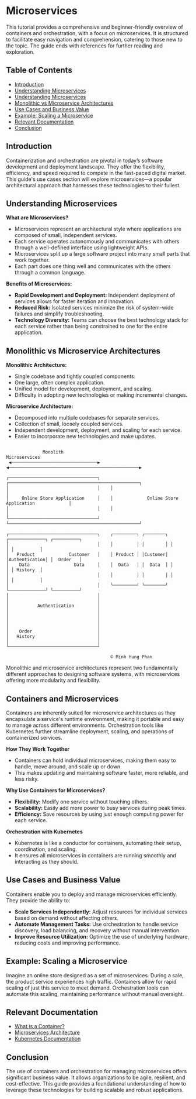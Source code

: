 # Microservices

This tutorial provides a comprehensive and beginner-friendly overview of containers and orchestration, with a focus on microservices. It is structured to facilitate easy navigation and comprehension, catering to those new to the topic. The guide ends with references for further reading and exploration.

## Table of Contents

- [Introduction](#introduction)
- [Understanding Microservices](#understanding-microservices)
- [Understanding Microservices](#understanding-microservices)
- [Monolithic vs Microservice Architectures](#monolithic-vs-microservice-architectures)
- [Use Cases and Business Value](#use-cases-and-business-value)
- [Example: Scaling a Microservice](#example-scaling-a-microservice)
- [Relevant Documentation](#relevant-documentation)
- [Conclusion](#conclusion)

## Introduction

Containerization and orchestration are pivotal in today’s software development and deployment landscape. They offer the flexibility, efficiency, and speed required to compete in the fast-paced digital market. This guide's use cases section will explore microservices—a popular architectural approach that harnesses these technologies to their fullest.

## Understanding Microservices

**What are Microservices?**  

- Microservices represent an architectural style where applications are composed of small, independent services. 
- Each service operates autonomously and communicates with others through a well-defined interface using lightweight APIs.
- Microservices split up a large software project into many small parts that work together.
- Each part does one thing well and communicates with the others through a common language.

**Benefits of Microservices:**  
- **Rapid Development and Deployment:** Independent deployment of services allows for faster iteration and innovation.
- **Reduced Risk:** Isolated services minimize the risk of system-wide failures and simplify troubleshooting.
- **Technology Diversity:** Teams can choose the best technology stack for each service rather than being constrained to one for the entire application.

## Monolithic vs Microservice Architectures

**Monolithic Architecture:**  
- Single codebase and tightly coupled components.
- One large, often complex application.
- Unified model for development, deployment, and scaling.
- Difficulty in adopting new technologies or making incremental changes.

**Microservice Architecture:**  
- Decomposed into multiple codebases for separate services.
- Collection of small, loosely coupled services.
- Independent development, deployment, and scaling for each service.
- Easier to incorporate new technologies and make updates.

```plaintext         

              Monolith                                        Microservices                 
 ◀─────────────────────────────────▶    ◀──────────────────────────────────────────────────▶
                                                                                            
┌──────────────────────────────────┐    ┌──────────────────────────────────────────────────┐
│                                  │    │                                                  │
│     Online Store Application     │    │             Online Store Application             │
│                                  │    │                                                  │
└──────────────────────────────────┘    └──────────────────────────────────────────────────┘
                                                                                            
┌──────────────────────────────────┐    ┌─────────┐ ┌────────┐ ┌──────────────┐ ┌──────────┐
│                                  │    │         │ │        │ │              │ │          │
│   Product             Customer   │    │ Product │ │Customer│ │Authentication│ │  Order   │
│    Data                 Data     │    │  Data   │ │  Data  │ │              │ │ History  │
│                                  │    │         │ │        │ │              │ │          │
│                                  │    └─────────┘ └────────┘ └──────────────┘ └──────────┘
│                                  │                                                        
│                                  │                                                        
│           Authentication         │                                                        
│                                  │                                                        
│                                  │                                                        
│                                  │                                                        
│                                  │                                                        
│    Order                         │                                                        
│   History                        │                                                        
│                                  │                                                        
└──────────────────────────────────┘

                                        © Minh Hung Phan

```

Monolithic and microservice architectures represent two fundamentally different approaches to designing software systems, with microservices offering more modularity and flexibility.

## Containers and Microservices

Containers are inherently suited for microservice architectures as they encapsulate a service's runtime environment, making it portable and easy to manage across different environments. Orchestration tools like Kubernetes further streamline deployment, scaling, and operations of containerized services.

**How They Work Together**
- Containers can hold individual microservices, making them easy to handle, move around, and scale up or down.
- This makes updating and maintaining software faster, more reliable, and less risky.

**Why Use Containers for Microservices?**
- **Flexibility:** Modify one service without touching others.
- **Scalability:** Easily add more power to busy services during peak times.
- **Efficiency:** Save resources by using just enough computing power for each service.

**Orchestration with Kubernetes**
- Kubernetes is like a conductor for containers, automating their setup, coordination, and scaling.
- It ensures all microservices in containers are running smoothly and interacting as they should.

## Use Cases and Business Value

Containers enable you to deploy and manage microservices efficiently. They provide the ability to:
- **Scale Services Independently:** Adjust resources for individual services based on demand without affecting others.
- **Automate Management Tasks:** Use orchestration to handle service discovery, load balancing, and recovery without manual intervention.
- **Improve Resource Utilization:** Optimize the use of underlying hardware, reducing costs and improving performance.

## Example: Scaling a Microservice

Imagine an online store designed as a set of microservices. During a sale, the product service experiences high traffic. Containers allow for rapid scaling of just this service to meet demand. Orchestration tools can automate this scaling, maintaining performance without manual oversight.

## Relevant Documentation

- [What is a Container?](https://www.docker.com/resources/what-container/)
- [Microservices Architecture](https://microservices.io/)
- [Kubernetes Documentation](https://kubernetes.io/docs/home/)

## Conclusion

The use of containers and orchestration for managing microservices offers significant business value. It allows organizations to be agile, resilient, and cost-effective. This guide provides a foundational understanding of how to leverage these technologies for building scalable and robust applications.

